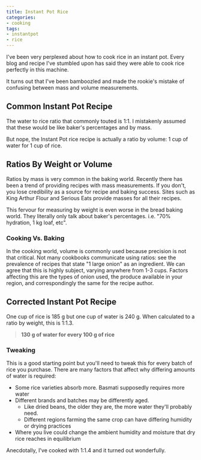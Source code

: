 ```yaml
---
title: Instant Pot Rice
categories:
- cooking
tags:
- instantpot
- rice
---
```


I've been very perplexed about how to cook rice in an instant pot.
Every blog and recipe I've stumbled upon has said they were able to cook rice perfectly in this machine.

It turns out that I've been bamboozled and made the rookie's mistake of confusing between mass and volume measurements.

## Common Instant Pot Recipe

The water to rice ratio that commonly touted is 1:1.
I mistakenly assumed that these would be like baker's percentages and by mass.

But nope, the Instant Pot rice recipe is actually a ratio by volume: 1 cup of water for 1 cup of rice.

## Ratios By Weight or Volume

Ratios by mass is very common in the baking world.
Recently there has been a trend of providing recipes with mass measurements.
If you don't, you lose credibility as a source for recipe and baking success.
Sites such as King Arthur Flour and Serious Eats provide masses for all their recipes.

This fervour for measuring by weight is even worse in the bread baking world.
They literally only talk about baker's percentages.
i.e. "70% hydration, 1 kg loaf, etc".

### Cooking Vs. Baking

In the cooking world, volume is commonly used because precision is not that critical.
Not many cookbooks communicate using ratios:
see the prevalence of recipes that state "1 large onion" as an ingredient.
We can agree that this is highly subject, varying anywhere from 1-3 cups.
Factors affecting this are the types of onion used, the produce available in your region, and correspondingly the same
for the recipe author.

## Corrected Instant Pot Recipe

One cup of rice is 185 g but one cup of water is 240 g.
When calculated to a ratio by weight, this is 1:1.3.

> **130 g of water for every 100 g of rice**

### Tweaking

This is a good starting point but you'll need to tweak this for every batch of rice you purchase.
There are many factors that affect why differing amounts of water is required:

* Some rice varieties absorb more.
    Basmati supposedly requires more water
* Different brands and batches may be differently aged.
  * Like dried beans, the older they are, the more water they'll probably need.
  * Different regions farming the same crop can have differing humidity or drying practices
* Where you live could change the ambient humidity and moisture that dry rice reaches in equilibrium

Anecdotally, I've cooked with 1:1.4 and it turned out wonderfully.
